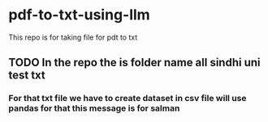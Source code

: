 # pdf-to-txt-using-llm

This repo is for taking file for pdt to txt

## TODO In the repo the is folder name all sindhi uni test txt

### For that txt file we have to create dataset in csv file will use pandas for that this message is for salman

